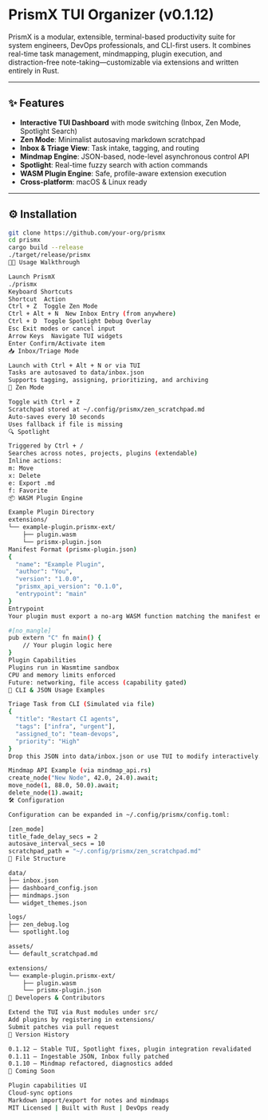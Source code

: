 # PrismX TUI Organizer (v0.1.12)

PrismX is a modular, extensible, terminal-based productivity suite for system engineers, DevOps professionals, and CLI-first users. It combines real-time task management, mindmapping, plugin execution, and distraction-free note-taking—customizable via extensions and written entirely in Rust.

---

## ✨ Features

- **Interactive TUI Dashboard** with mode switching (Inbox, Zen Mode, Spotlight Search)
- **Zen Mode**: Minimalist autosaving markdown scratchpad
- **Inbox & Triage View**: Task intake, tagging, and routing
- **Mindmap Engine**: JSON-based, node-level asynchronous control API
- **Spotlight**: Real-time fuzzy search with action commands
- **WASM Plugin Engine**: Safe, profile-aware extension execution
- **Cross-platform**: macOS & Linux ready

---

## ⚙️ Installation

```bash
git clone https://github.com/your-org/prismx
cd prismx
cargo build --release
./target/release/prismx
🧑‍💻 Usage Walkthrough

Launch PrismX
./prismx
Keyboard Shortcuts
Shortcut  Action
Ctrl + Z  Toggle Zen Mode
Ctrl + Alt + N  New Inbox Entry (from anywhere)
Ctrl + D  Toggle Spotlight Debug Overlay
Esc Exit modes or cancel input
Arrow Keys  Navigate TUI widgets
Enter Confirm/Activate item
📥 Inbox/Triage Mode

Launch with Ctrl + Alt + N or via TUI
Tasks are autosaved to data/inbox.json
Supports tagging, assigning, prioritizing, and archiving
🧘 Zen Mode

Toggle with Ctrl + Z
Scratchpad stored at ~/.config/prismx/zen_scratchpad.md
Auto-saves every 10 seconds
Uses fallback if file is missing
🔍 Spotlight

Triggered by Ctrl + /
Searches across notes, projects, plugins (extendable)
Inline actions:
m: Move
x: Delete
e: Export .md
f: Favorite
📦 WASM Plugin Engine

Example Plugin Directory
extensions/
└── example-plugin.prismx-ext/
    ├── plugin.wasm
    └── prismx-plugin.json
Manifest Format (prismx-plugin.json)
{
  "name": "Example Plugin",
  "author": "You",
  "version": "1.0.0",
  "prismx_api_version": "0.1.0",
  "entrypoint": "main"
}
Entrypoint
Your plugin must export a no-arg WASM function matching the manifest entrypoint.

#[no_mangle]
pub extern "C" fn main() {
    // Your plugin logic here
}
Plugin Capabilities
Plugins run in Wasmtime sandbox
CPU and memory limits enforced
Future: networking, file access (capability gated)
🧪 CLI & JSON Usage Examples

Triage Task from CLI (Simulated via file)
{
  "title": "Restart CI agents",
  "tags": ["infra", "urgent"],
  "assigned_to": "team-devops",
  "priority": "High"
}
Drop this JSON into data/inbox.json or use TUI to modify interactively.

Mindmap API Example (via mindmap_api.rs)
create_node("New Node", 42.0, 24.0).await;
move_node(1, 88.0, 50.0).await;
delete_node(1).await;
🛠 Configuration

Configuration can be expanded in ~/.config/prismx/config.toml:

[zen_mode]
title_fade_delay_secs = 2
autosave_interval_secs = 10
scratchpad_path = "~/.config/prismx/zen_scratchpad.md"
📂 File Structure

data/
├── inbox.json
├── dashboard_config.json
├── mindmaps.json
└── widget_themes.json

logs/
├── zen_debug.log
└── spotlight.log

assets/
└── default_scratchpad.md

extensions/
└── example-plugin.prismx-ext/
    ├── plugin.wasm
    └── prismx-plugin.json
🔧 Developers & Contributors

Extend the TUI via Rust modules under src/
Add plugins by registering in extensions/
Submit patches via pull request
🔄 Version History

0.1.12 — Stable TUI, Spotlight fixes, plugin integration revalidated
0.1.11 — Ingestable JSON, Inbox fully patched
0.1.10 — Mindmap refactored, diagnostics added
🧩 Coming Soon

Plugin capabilities UI
Cloud-sync options
Markdown import/export for notes and mindmaps
MIT Licensed | Built with Rust | DevOps ready